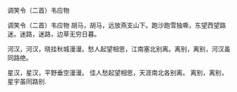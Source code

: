 调笑令（二首）韦应物


调笑令（二首）韦应物
胡马，胡马，远放燕支山下。跑沙跑雪独嘶，东望西望路迷。迷路，迷路，边草无穷日暮。


河汉，河汉，晓挂秋城漫漫。愁人起望相思，江南塞北别离。离别，离别，河汉虽同路绝。

星汉，星汉，平野垂空漫漫。
佳人愁起望相思，天涯南北各别离。
离别，离别，星宇虽同路别.